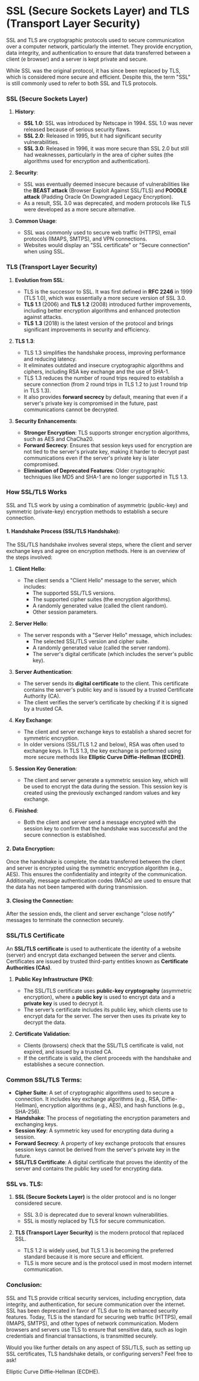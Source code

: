 # **SSL (Secure Sockets Layer) and TLS (Transport Layer Security)**

SSL and TLS are cryptographic protocols used to secure communication over a computer network, particularly the internet. They provide encryption, data integrity, and authentication to ensure that data transferred between a client (e browser) and a server is kept private and secure.

While SSL was the original protocol, it has since been replaced by TLS, which is considered more secure and efficient. Despite this, the term "SSL" is still commonly used to refer to both SSL and TLS protocols.

### **SSL (Secure Sockets Layer)**

1. **History**:
   - **SSL 1.0**: SSL was introduced by Netscape in 1994. SSL 1.0 was never released because of serious security flaws.
   - **SSL 2.0**: Released in 1995, but it had significant security vulnerabilities.
   - **SSL 3.0**: Released in 1996, it was more secure than SSL 2.0 but still had weaknesses, particularly in the area of cipher suites (the algorithms used for encryption and authentication).

2. **Security**:
   - SSL was eventually deemed insecure because of vulnerabilities like the **BEAST attack** (Browser Exploit Against SSL/TLS) and **POODLE attack** (Padding Oracle On Downgraded Legacy Encryption).
   - As a result, SSL 3.0 was deprecated, and modern protocols like TLS were developed as a more secure alternative.

3. **Common Usage**:
   - SSL was commonly used to secure web traffic (HTTPS), email protocols (IMAPS, SMTPS), and VPN connections.
   - Websites would display an "SSL certificate" or "Secure connection" when using SSL.

### **TLS (Transport Layer Security)**

1. **Evolution from SSL**:
   - TLS is the successor to SSL. It was first defined in **RFC 2246** in 1999 (TLS 1.0), which was essentially a more secure version of SSL 3.0.
   - **TLS 1.1** (2006) and **TLS 1.2** (2008) introduced further improvements, including better encryption algorithms and enhanced protection against attacks.
   - **TLS 1.3** (2018) is the latest version of the protocol and brings significant improvements in security and efficiency.

2. **TLS 1.3**:
   - TLS 1.3 simplifies the handshake process, improving performance and reducing latency.
   - It eliminates outdated and insecure cryptographic algorithms and ciphers, including RSA key exchange and the use of SHA-1.
   - TLS 1.3 reduces the number of round trips required to establish a secure connection (from 2 round trips in TLS 1.2 to just 1 round trip in TLS 1.3).
   - It also provides **forward secrecy** by default, meaning that even if a server's private key is compromised in the future, past communications cannot be decrypted.

3. **Security Enhancements**:
   - **Stronger Encryption**: TLS supports stronger encryption algorithms, such as AES and ChaCha20.
   - **Forward Secrecy**: Ensures that session keys used for encryption are not tied to the server's private key, making it harder to decrypt past communications even if the server's private key is later compromised.
   - **Elimination of Deprecated Features**: Older cryptographic techniques like MD5 and SHA-1 are no longer supported in TLS 1.3.

### **How SSL/TLS Works**

SSL and TLS work by using a combination of asymmetric (public-key) and symmetric (private-key) encryption methods to establish a secure connection.

#### **1. Handshake Process** (SSL/TLS Handshake):

The SSL/TLS handshake involves several steps, where the client and server exchange keys and agree on encryption methods. Here is an overview of the steps involved:

1. **Client Hello**:
   - The client sends a "Client Hello" message to the server, which includes:
     - The supported SSL/TLS versions.
     - The supported cipher suites (the encryption algorithms).
     - A randomly generated value (called the client random).
     - Other session parameters.

2. **Server Hello**:
   - The server responds with a "Server Hello" message, which includes:
     - The selected SSL/TLS version and cipher suite.
     - A randomly generated value (called the server random).
     - The server's digital certificate (which includes the server's public key).

3. **Server Authentication**:
   - The server sends its **digital certificate** to the client. This certificate contains the server's public key and is issued by a trusted Certificate Authority (CA).
   - The client verifies the server’s certificate by checking if it is signed by a trusted CA.

4. **Key Exchange**:
   - The client and server exchange keys to establish a shared secret for symmetric encryption.
   - In older versions (SSL/TLS 1.2 and below), RSA was often used to exchange keys. In TLS 1.3, the key exchange is performed using more secure methods like **Elliptic Curve Diffie-Hellman (ECDHE)**.

5. **Session Key Generation**:
   - The client and server generate a symmetric session key, which will be used to encrypt the data during the session. This session key is created using the previously exchanged random values and key exchange.

6. **Finished**:
   - Both the client and server send a message encrypted with the session key to confirm that the handshake was successful and the secure connection is established.

#### **2. Data Encryption**:

Once the handshake is complete, the data transferred between the client and server is encrypted using the symmetric encryption algorithm (e.g., AES). This ensures the confidentiality and integrity of the communication. Additionally, message authentication codes (MACs) are used to ensure that the data has not been tampered with during transmission.

#### **3. Closing the Connection**:

After the session ends, the client and server exchange "close notify" messages to terminate the connection securely.

### **SSL/TLS Certificate**

An **SSL/TLS certificate** is used to authenticate the identity of a website (server) and encrypt data exchanged between the server and clients. Certificates are issued by trusted third-party entities known as **Certificate Authorities (CAs)**.

1. **Public Key Infrastructure (PKI)**:
   - The SSL/TLS certificate uses **public-key cryptography** (asymmetric encryption), where a **public key** is used to encrypt data and a **private key** is used to decrypt it.
   - The server’s certificate includes its public key, which clients use to encrypt data for the server. The server then uses its private key to decrypt the data.

2. **Certificate Validation**:
   - Clients (browsers) check that the SSL/TLS certificate is valid, not expired, and issued by a trusted CA.
   - If the certificate is valid, the client proceeds with the handshake and establishes a secure connection.

### **Common SSL/TLS Terms**:

- **Cipher Suite**: A set of cryptographic algorithms used to secure a connection. It includes key exchange algorithms (e.g., RSA, Diffie-Hellman), encryption algorithms (e.g., AES), and hash functions (e.g., SHA-256).
- **Handshake**: The process of negotiating the encryption parameters and exchanging keys.
- **Session Key**: A symmetric key used for encrypting data during a session.
- **Forward Secrecy**: A property of key exchange protocols that ensures session keys cannot be derived from the server's private key in the future.
- **SSL/TLS Certificate**: A digital certificate that proves the identity of the server and contains the public key used for encrypting data.

### **SSL vs. TLS**:

1. **SSL (Secure Sockets Layer)** is the older protocol and is no longer considered secure.
   - SSL 3.0 is deprecated due to several known vulnerabilities.
   - SSL is mostly replaced by TLS for secure communication.

2. **TLS (Transport Layer Security)** is the modern protocol that replaced SSL.
   - TLS 1.2 is widely used, but TLS 1.3 is becoming the preferred standard because it is more secure and efficient.
   - TLS is more secure and is the protocol used in most modern internet communication.

### **Conclusion**:

SSL and TLS provide critical security services, including encryption, data integrity, and authentication, for secure communication over the internet. SSL has been deprecated in favor of TLS due to its enhanced security features. Today, TLS is the standard for securing web traffic (HTTPS), email (IMAPS, SMTPS), and other types of network communication. Modern browsers and servers use TLS to ensure that sensitive data, such as login credentials and financial transactions, is transmitted securely.

Would you like further details on any aspect of SSL/TLS, such as setting up SSL certificates, TLS handshake details, or configuring servers? Feel free to ask!

Elliptic Curve Diffie-Hellman (ECDHE).

